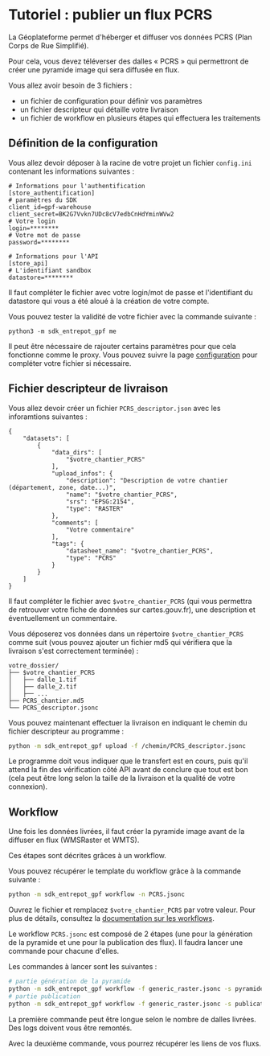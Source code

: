 # Tutoriel : publier un flux PCRS

La Géoplateforme permet d'héberger et diffuser vos données PCRS (Plan Corps de Rue Simplifié).

Pour cela, vous devez téléverser des dalles « PCRS » qui permettront de créer une pyramide image qui sera diffusée en flux.

Vous allez avoir besoin de 3 fichiers :

* un fichier de configuration pour définir vos paramètres
* un fichier descripteur qui détaille votre livraison
* un fichier de workflow en plusieurs étapes qui effectuera les traitements

## Définition de la configuration

Vous allez devoir déposer à la racine de votre projet un fichier `config.ini` contenant les informations suivantes :

```text
# Informations pour l'authentification
[store_authentification]
# paramètres du SDK
client_id=gpf-warehouse
client_secret=BK2G7Vvkn7UDc8cV7edbCnHdYminWVw2
# Votre login
login=********
# Votre mot de passe
password=********

# Informations pour l'API
[store_api]
# L'identifiant sandbox
datastore=********
```

Il faut compléter le fichier avec votre login/mot de passe et l'identifiant du datastore qui vous a été aloué à la création de votre compte.

Vous pouvez tester la validité de votre fichier avec la commande suivante :

```text
python3 -m sdk_entrepot_gpf me
```

Il peut être nécessaire de rajouter certains paramètres pour que cela fonctionne comme le proxy. Vous pouvez suivre la page [configuration](configuration.md) pour compléter votre fichier si nécessaire.

## Fichier descripteur de livraison

Vous allez devoir créer un fichier `PCRS_descriptor.json` avec les inforamtions suivantes :

```text
{
    "datasets": [
        {
            "data_dirs": [
                "$votre_chantier_PCRS"
            ],
            "upload_infos": {
                "description": "Description de votre chantier (département, zone, date...)",
                "name": "$votre_chantier_PCRS",
                "srs": "EPSG:2154",
                "type": "RASTER"
            },
            "comments": [
                "Votre commentaire"
            ],
            "tags": {
                "datasheet_name": "$votre_chantier_PCRS",
                "type": "PCRS"
            }
        }
    ]
}
```

Il faut compléter le fichier avec `$votre_chantier_PCRS` (qui vous permettra de retrouver votre fiche de données sur cartes.gouv.fr), une description et éventuellement un commentaire.

Vous déposerez vos données dans un répertoire `$votre_chantier_PCRS` comme suit (vous pouvez ajouter un fichier md5 qui vérifiera que la livraison s'est correctement terminée) :

```text
votre_dossier/
├── $votre_chantier_PCRS
│   ├── dalle_1.tif
│   ├── dalle_2.tif
│   ├── ...
├── PCRS_chantier.md5
└── PCRS_descriptor.jsonc
```
Vous pouvez maintenant effectuer la livraison en indiquant le chemin du fichier descripteur au programme :

```sh
python -m sdk_entrepot_gpf upload -f /chemin/PCRS_descriptor.jsonc
```

Le programme doit vous indiquer que le transfert est en cours, puis qu'il attend la fin des vérification côté API avant de conclure que tout est bon (cela peut être long selon la taille de la livraison et la qualité de votre connexion).

## Workflow

Une fois les données livrées, il faut créer la pyramide image avant de la diffuser en flux (WMSRaster et WMTS).

Ces étapes sont décrites grâces à un workflow.

Vous pouvez récupérer le template du workflow grâce à la commande suivante :

```sh
python -m sdk_entrepot_gpf workflow -n PCRS.jsonc
```

Ouvrez le fichier et remplacez `$votre_chantier_PCRS` par votre valeur. Pour plus de détails, consultez la [documentation sur les workflows](workflow.md).

Le workflow `PCRS.jsonc` est composé de 2 étapes (une pour la génération de la pyramide et une pour la publication des flux). Il faudra lancer une commande pour chacune d'elles.

Les commandes à lancer sont les suivantes :

```sh
# partie génération de la pyramide
python -m sdk_entrepot_gpf workflow -f generic_raster.jsonc -s pyramide
# partie publication
python -m sdk_entrepot_gpf workflow -f generic_raster.jsonc -s publication
```

La première commande peut être longue selon le nombre de dalles livrées. Des logs doivent vous être remontés.

Avec la deuxième commande, vous pourrez récupérer les liens de vos fluxs.
